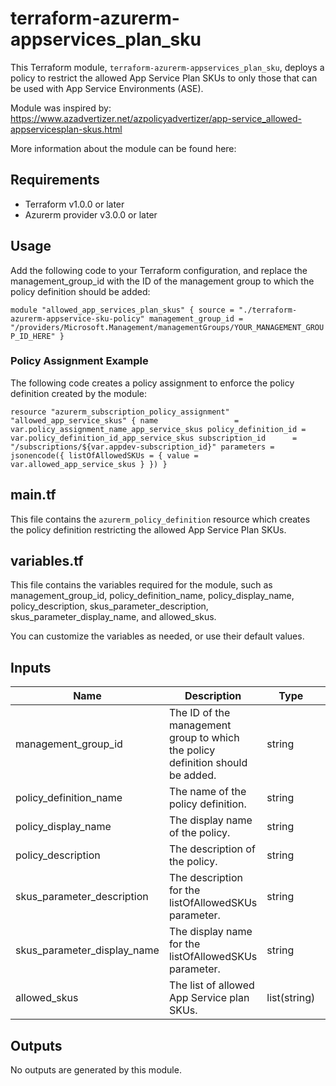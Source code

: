 terraform-azurerm-appservices_plan_sku
=============================================

This Terraform module, `terraform-azurerm-appservices_plan_sku`, deploys a policy to restrict the allowed App Service Plan SKUs to only those that can be used with App Service Environments (ASE).

Module was inspired by: https://www.azadvertizer.net/azpolicyadvertizer/app-service_allowed-appservicesplan-skus.html

More information about the module can be found here: 

Requirements
------------

-   Terraform v1.0.0 or later
-   Azurerm provider v3.0.0 or later

Usage
-----

Add the following code to your Terraform configuration, and replace the management_group_id with the ID of the management group to which the policy definition should be added:

`module "allowed_app_services_plan_skus" {
  source = "./terraform-azurerm-appservice-sku-policy"
  management_group_id = "/providers/Microsoft.Management/managementGroups/YOUR_MANAGEMENT_GROUP_ID_HERE"
}`

### Policy Assignment Example

The following code creates a policy assignment to enforce the policy definition created by the module:

`resource "azurerm_subscription_policy_assignment" "allowed_app_service_skus" {
  name                 = var.policy_assignment_name_app_service_skus
  policy_definition_id = var.policy_definition_id_app_service_skus
  subscription_id      = "/subscriptions/${var.appdev-subscription_id}"
  parameters = jsonencode({
    listOfAllowedSKUs = {
      value = var.allowed_app_service_skus
    }
  })
}`

main.tf
-------

This file contains the `azurerm_policy_definition` resource which creates the policy definition restricting the allowed App Service Plan SKUs.

variables.tf
------------

This file contains the variables required for the module, such as management_group_id, policy_definition_name, policy_display_name, policy_description, skus_parameter_description, skus_parameter_display_name, and allowed_skus.

You can customize the variables as needed, or use their default values.

Inputs
------

| Name | Description | Type | Default |
| --- | --- | --- | --- |
| management_group_id | The ID of the management group to which the policy definition should be added. | string | "/providers/Microsoft.Management/managementGroups/YOUR_MANAGEMENT_GROUP_ID_HEREE |
| policy_definition_name | The name of the policy definition. | string | "Allowed App Services Plan SKUs" |
| policy_display_name | The display name of the policy. | string | "Allowed App Services Plan SKUs" |
| policy_description | The description of the policy. | string | "Only allow SKUs that can be used with App Service Environments. This is to control the flow of network traffic to a compliant direction." |
| skus_parameter_description | The description for the listOfAllowedSKUs parameter. | string | "The list of SKUs that can be specified for App Services Plan." |
| skus_parameter_display_name | The display name for the listOfAllowedSKUs parameter. | string | "Allowed SKUs" |
| allowed_skus | The list of allowed App Service plan SKUs. | list(string) | ["I1", "I2", "I3", "I1v2", "I2v2", "I3v2"] |

Outputs
-------

No outputs are generated by this module.
